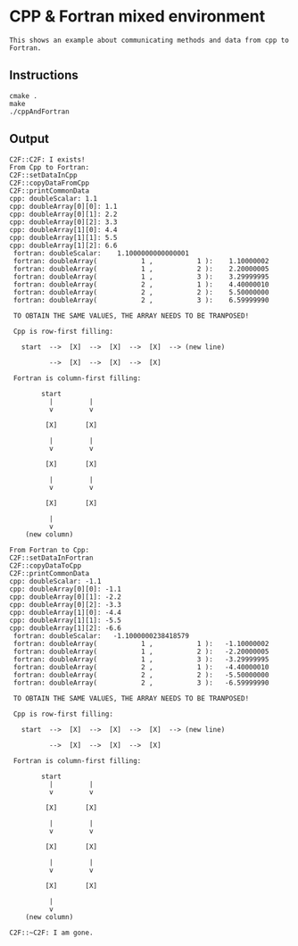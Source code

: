 # CPP & Fortran mixed environment
    
    This shows an example about communicating methods and data from cpp to Fortran.

## Instructions

    cmake .
    make
    ./cppAndFortran

## Output

    C2F::C2F: I exists!
    From Cpp to Fortran:
    C2F::setDataInCpp
    C2F::copyDataFromCpp
    C2F::printCommonData
    cpp: doubleScalar: 1.1
    cpp: doubleArray[0][0]: 1.1
    cpp: doubleArray[0][1]: 2.2
    cpp: doubleArray[0][2]: 3.3
    cpp: doubleArray[1][0]: 4.4
    cpp: doubleArray[1][1]: 5.5
    cpp: doubleArray[1][2]: 6.6
     fortran: doubleScalar:    1.1000000000000001     
     fortran: doubleArray(           1 ,           1 ):    1.10000002    
     fortran: doubleArray(           1 ,           2 ):    2.20000005    
     fortran: doubleArray(           1 ,           3 ):    3.29999995    
     fortran: doubleArray(           2 ,           1 ):    4.40000010    
     fortran: doubleArray(           2 ,           2 ):    5.50000000    
     fortran: doubleArray(           2 ,           3 ):    6.59999990    
     
     TO OBTAIN THE SAME VALUES, THE ARRAY NEEDS TO BE TRANPOSED!
     
     Cpp is row-first filling: 
     
       start  -->  [X]  -->  [X]  -->  [X]  --> (new line)
     
              -->  [X]  -->  [X]  -->  [X]
     
     Fortran is column-first filling: 
     
            start
              |         |
              v         v
     
             [X]       [X]
     
              |         |
              v         v
     
             [X]       [X]
     
              |         |
              v         v
     
             [X]       [X]
     
              |
              v
        (new column)
     
    From Fortran to Cpp:
    C2F::setDataInFortran
    C2F::copyDataToCpp
    C2F::printCommonData
    cpp: doubleScalar: -1.1
    cpp: doubleArray[0][0]: -1.1
    cpp: doubleArray[0][1]: -2.2
    cpp: doubleArray[0][2]: -3.3
    cpp: doubleArray[1][0]: -4.4
    cpp: doubleArray[1][1]: -5.5
    cpp: doubleArray[1][2]: -6.6
     fortran: doubleScalar:   -1.1000000238418579     
     fortran: doubleArray(           1 ,           1 ):   -1.10000002    
     fortran: doubleArray(           1 ,           2 ):   -2.20000005    
     fortran: doubleArray(           1 ,           3 ):   -3.29999995    
     fortran: doubleArray(           2 ,           1 ):   -4.40000010    
     fortran: doubleArray(           2 ,           2 ):   -5.50000000    
     fortran: doubleArray(           2 ,           3 ):   -6.59999990    
     
     TO OBTAIN THE SAME VALUES, THE ARRAY NEEDS TO BE TRANPOSED!
     
     Cpp is row-first filling: 
     
       start  -->  [X]  -->  [X]  -->  [X]  --> (new line)
     
              -->  [X]  -->  [X]  -->  [X]
     
     Fortran is column-first filling: 
     
            start
              |         |
              v         v
     
             [X]       [X]
     
              |         |
              v         v
     
             [X]       [X]
     
              |         |
              v         v
     
             [X]       [X]
     
              |
              v
        (new column)
     
    C2F::~C2F: I am gone.
